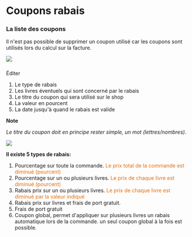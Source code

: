Coupons rabais
==============

### La liste des coupons

Il n'est pas possible de supprimer un coupon utilisé car les coupons sont utilisés lors du calcul sur la facture.

![](https://library.test/images/NRi1j6F99N3tYuz5RQIWNPkcBxRYxj1oYQ30TjYd.png)

###   
Éditer

1. Le type de rabais
2. Les livres éventuels qui sont<span class="gt-baf-word-clickable"> concerné par le rabais</span><span class="gt-baf-back"></span>
3. Le titre du coupon qui sera utilisé sur le shop
4. La valeur en pourcent
5. La date jusqu'à quand le rabais est valide

**Note**

*Le titre du coupon doit en principe rester simple, un mot (lettres/nombres).*

![](https://library.test/images/zq7GBaQvEhngh6cJSX9ElI6IzUN9DO4yBer1qlbk.png)

  
**Il existe 5 types de rabais:**

1. Pourcentage sur toute la commande. <span style="color: rgb(227, 108, 9);">Le prix total de la commande est diminué (pourcent)</span>
2. Pourcentage sur un ou plusieurs livres. <span style="color: rgb(227, 108, 9);">Le prix de chaque livre est diminué (pourcent)</span>
3. Rabais prix sur un ou plusieurs livres. <span style="color: rgb(227, 108, 9);">Le prix de chaque livre est diminué par la valeur indiqué</span>
4. Rabais prix sur livres et frais de port gratuit.
5. Frais de port gratuit
6. Coupon global, permet d'appliquer sur plusieurs livres un rabais automatique lors de la commande. un seul coupon global à la fois est possible.